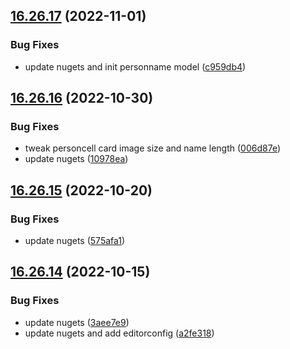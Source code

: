 ## [16.26.17](https://github.com/phandcock/GrampsView/compare/v16.26.16...v16.26.17) (2022-11-01)


### Bug Fixes

* update nugets and init personname model ([c959db4](https://github.com/phandcock/GrampsView/commit/c959db4343cbd3325fd86b5c3c63c0d6ee61635e))



## [16.26.16](https://github.com/phandcock/GrampsView/compare/v16.26.15...v16.26.16) (2022-10-30)


### Bug Fixes

* tweak personcell card image size and name length ([006d87e](https://github.com/phandcock/GrampsView/commit/006d87e711a5d2e930f2e588527ab3dda1b18dfd))
* update nugets ([10978ea](https://github.com/phandcock/GrampsView/commit/10978eaa793de33060ad43a0a6a697b8d5a74be8))



## [16.26.15](https://github.com/phandcock/GrampsView/compare/v16.26.14...v16.26.15) (2022-10-20)


### Bug Fixes

* update nugets ([575afa1](https://github.com/phandcock/GrampsView/commit/575afa1c50157640c49b9f73703e4076514e2841))



## [16.26.14](https://github.com/phandcock/GrampsView/compare/v16.26.13...v16.26.14) (2022-10-15)


### Bug Fixes

* update nugets ([3aee7e9](https://github.com/phandcock/GrampsView/commit/3aee7e9f91601a47c6ae928ccd2a5344aeae715e))
* update nugets and add editorconfig ([a2fe318](https://github.com/phandcock/GrampsView/commit/a2fe3182e2ada0eeadc1f26c5365a6fd7abf6566))



